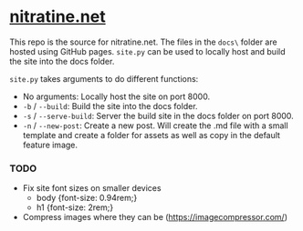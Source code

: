 # [nitratine.net](https://nitratine.net/)
This repo is the source for nitratine.net. The files in the `docs\` folder are hosted using GitHub pages. `site.py` can be used to locally host and build the site into the docs folder.

`site.py` takes arguments to do different functions:
 - No arguments: Locally host the site on port 8000. 
 - `-b` / `--build`: Build the site into the docs folder.
 - `-s` / `--serve-build`: Server the build site in the docs folder on port 8000.
 - `-n` / `--new-post`: Create a new post. Will create the .md file with a small template and create a folder for assets as well as copy in the default feature image.

### TODO
 - Fix site font sizes on smaller devices
    - body {font-size: 0.94rem;}
    - h1 {font-size: 2rem;}
 - Compress images where they can be (https://imagecompressor.com/)
